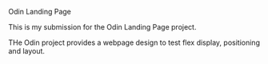 Odin Landing Page

This is my submission for the Odin Landing Page project.

THe Odin project provides a webpage design to test flex display, positioning and layout.